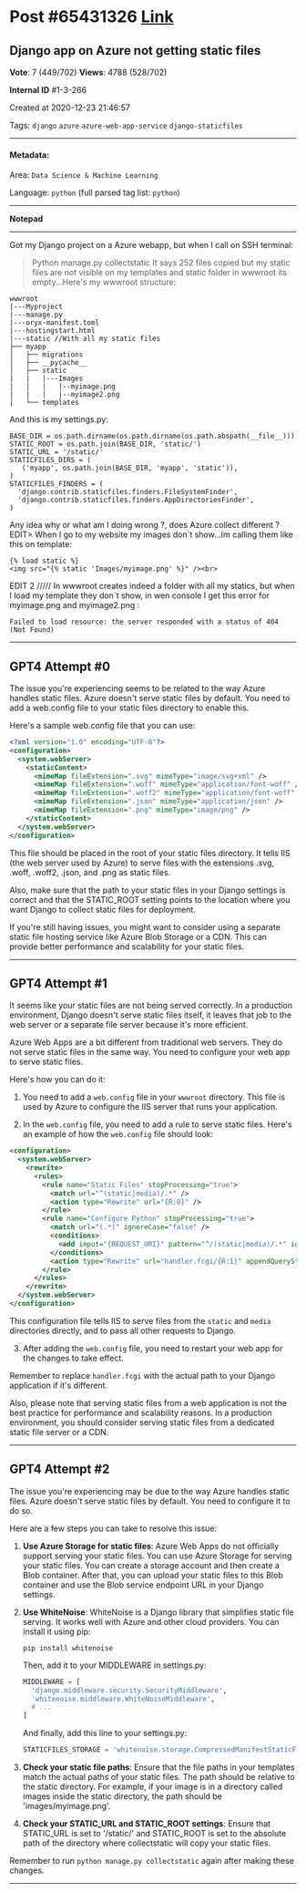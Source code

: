 
# Post \#65431326 [Link](https://stackoverflow.com/questions/65431326/)

## Django app on Azure not getting static files

**Vote**: 7 (449/702) **Views**: 4788 (528/702) 

**Internal ID** \#1-3-266

Created at 2020-12-23 21:46:57

Tags: `django` `azure` `azure-web-app-service` `django-staticfiles`

----------

#### Metadata:

Area: `Data Science & Machine Learning`

Language: `python` (full parsed tag list: `python`)

----------

**Notepad**


----------

Got  my Django project on a Azure webapp, but when I call on SSH terminal:
> Python manage.py collectstatic
It says 252 files copied but my static files are not visible on my templates and static folder in wwwroot its empty...Here's my wwwroot structure:
```
wwwroot
|---Myproject
|---manage.py
|---oryx-manifest.toml
|---hostingstart.html
|---static //With all my static files
├── myapp
│   ├── migrations
│   ├── __pycache__
│   ├── static
|   |   |---Images
|   |   |   |--myimage.png
|   |   |   |--myimage2.png
│   └── templates
```

And this is my settings.py:
```
BASE_DIR = os.path.dirname(os.path.dirname(os.path.abspath(__file__)))
STATIC_ROOT = os.path.join(BASE_DIR, 'static/')
STATIC_URL = '/static/'
STATICFILES_DIRS = (
   ('myapp', os.path.join(BASE_DIR, 'myapp', 'static')),
)
STATICFILES_FINDERS = (
  'django.contrib.staticfiles.finders.FileSystemFinder',
  'django.contrib.staticfiles.finders.AppDirectoriesFinder',
)
```

Any idea why or what am I doing wrong ?, does Azure collect different ?
EDIT> When I go to my website my images don´t show...Im calling them like this on template:
```
{% load static %}
<img src="{% static 'Images/myimage.png' %}" /><br>
```

EDIT 2 /////
In wwwroot creates indeed a folder with all my statics, but when I load my template they don´t show, in wen console I get this error for myimage.png and myimage2.png :
```
Failed to load resource: the server responded with a status of 404 (Not Found)
```



----------
        
## GPT4 Attempt \#0

The issue you're experiencing seems to be related to the way Azure handles static files. Azure doesn't serve static files by default. You need to add a web.config file to your static files directory to enable this.

Here's a sample web.config file that you can use:

```xml
<?xml version="1.0" encoding="UTF-8"?>
<configuration>
  <system.webServer>
    <staticContent>
      <mimeMap fileExtension=".svg" mimeType="image/svg+xml" />
      <mimeMap fileExtension=".woff" mimeType="application/font-woff" />
      <mimeMap fileExtension=".woff2" mimeType="application/font-woff" />
      <mimeMap fileExtension=".json" mimeType="application/json" />
      <mimeMap fileExtension=".png" mimeType="image/png" />
    </staticContent>
  </system.webServer>
</configuration>
```

This file should be placed in the root of your static files directory. It tells IIS (the web server used by Azure) to serve files with the extensions .svg, .woff, .woff2, .json, and .png as static files.

Also, make sure that the path to your static files in your Django settings is correct and that the STATIC_ROOT setting points to the location where you want Django to collect static files for deployment.

If you're still having issues, you might want to consider using a separate static file hosting service like Azure Blob Storage or a CDN. This can provide better performance and scalability for your static files.

--------

## GPT4 Attempt \#1

It seems like your static files are not being served correctly. In a production environment, Django doesn't serve static files itself, it leaves that job to the web server or a separate file server because it's more efficient.

Azure Web Apps are a bit different from traditional web servers. They do not serve static files in the same way. You need to configure your web app to serve static files.

Here's how you can do it:

1. You need to add a `web.config` file in your `wwwroot` directory. This file is used by Azure to configure the IIS server that runs your application.

2. In the `web.config` file, you need to add a rule to serve static files. Here's an example of how the `web.config` file should look:

```xml
<configuration>
  <system.webServer>
    <rewrite>
      <rules>
        <rule name="Static Files" stopProcessing="true">
          <match url="^(static|media)/.*" />
          <action type="Rewrite" url="{R:0}" />
        </rule>
        <rule name="Configure Python" stopProcessing="true">
          <match url="(.*)" ignoreCase="false" />
          <conditions>
            <add input="{REQUEST_URI}" pattern="^/(static|media)/.*" ignoreCase="false" negate="true" />
          </conditions>
          <action type="Rewrite" url="handler.fcgi/{R:1}" appendQueryString="true" />
        </rule>
      </rules>
    </rewrite>
  </system.webServer>
</configuration>
```

This configuration file tells IIS to serve files from the `static` and `media` directories directly, and to pass all other requests to Django.

3. After adding the `web.config` file, you need to restart your web app for the changes to take effect.

Remember to replace `handler.fcgi` with the actual path to your Django application if it's different.

Also, please note that serving static files from a web application is not the best practice for performance and scalability reasons. In a production environment, you should consider serving static files from a dedicated static file server or a CDN.

--------

## GPT4 Attempt \#2

The issue you're experiencing may be due to the way Azure handles static files. Azure doesn't serve static files by default. You need to configure it to do so.

Here are a few steps you can take to resolve this issue:

1. **Use Azure Storage for static files**: Azure Web Apps do not officially support serving your static files. You can use Azure Storage for serving your static files. You can create a storage account and then create a Blob container. After that, you can upload your static files to this Blob container and use the Blob service endpoint URL in your Django settings.

2. **Use WhiteNoise**: WhiteNoise is a Django library that simplifies static file serving. It works well with Azure and other cloud providers. You can install it using pip:

    ```
    pip install whitenoise
    ```

    Then, add it to your MIDDLEWARE in settings.py:

    ```python
    MIDDLEWARE = [
      'django.middleware.security.SecurityMiddleware',
      'whitenoise.middleware.WhiteNoiseMiddleware',
      # ...
    ]
    ```

    And finally, add this line to your settings.py:

    ```python
    STATICFILES_STORAGE = 'whitenoise.storage.CompressedManifestStaticFilesStorage'
    ```

3. **Check your static file paths**: Ensure that the file paths in your templates match the actual paths of your static files. The path should be relative to the static directory. For example, if your image is in a directory called images inside the static directory, the path should be 'images/myimage.png'.

4. **Check your STATIC_URL and STATIC_ROOT settings**: Ensure that STATIC_URL is set to '/static/' and STATIC_ROOT is set to the absolute path of the directory where collectstatic will copy your static files.

Remember to run `python manage.py collectstatic` again after making these changes.

--------
